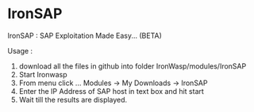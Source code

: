 IronSAP
=======

IronSAP : SAP Exploitation Made Easy... (BETA)

Usage : 
1. download all the files in github into folder IronWasp/modules/IronSAP
2. Start Ironwasp
3. From menu click ... Modules -> My Downloads -> IronSAP 
5. Enter the IP Address of SAP host in text box and hit start 
6. Wait till the results are displayed.


